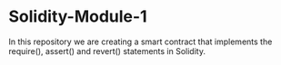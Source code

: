 # Solidity-Module-1
In this repository we are creating a smart contract that implements the require(), assert() and revert() statements in Solidity.
